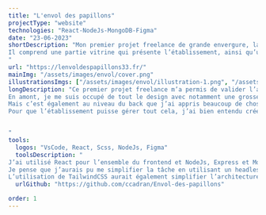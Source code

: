 ```yaml
---
title: "L'envol des papillons"
projectType: "website"
technologies: "React-NodeJs-MongoDB-Figma"
date: "23-06-2023"
shortDescription: "Mon premier projet freelance de grande envergure, la refonte complète du site d’une école Montessori.
Il comprend une partie vitrine qui présente l’établissement, ainsi qu’un Blog, mais également un espace parent pour y publier des informations qui leur seront seulement accessibles.
"
url: "https://lenvoldespapillons33.fr/"
mainImg: "/assets/images/envol/cover.png"
illustrationsImgs: ["/assets/images/envol/illustration-1.png", "/assets/images/envol/illustration-2.png", "/assets/images/envol/illustration-3.png",  "/assets/images/envol/illustration-4.png"]
longDescription: "Ce premier projet freelance m’a permis de valider l’apprentissage d’énormément de concept de React. 
En amont, je me suis occupé de tout le design avec notamment une grosse partie recherche utilisateur avant de passer au maquettage sur Figma.
Mais c’est également au niveau du back que j’ai appris beaucoup de chose, avec notamment l’implémentation d’un Blog, mais aussi de bien d’autres fonctionnalités comme la possibilité de laisser des avis pour les parents par exemple.
Pour que l’établissement puisse gérer tout cela, j’ai bien entendu créé une partie admin.


"
tools:
  logos: "VsCode, React, Scss, NodeJs, Figma"
  toolsDescription: "
J’ai utilisé React pour l’ensemble du frontend et NodeJs, Express et MongoDB pour le back.
Je pense que j’aurais pu me simplifier la tâche en utilisant un headless CMS mais le faire from scratch m’a permis d’emmagasiner beaucoup de connaissance.
L’utilisation de TailwindCSS aurait également simplifier l’architecture de mon projet."
  urlGithub: "https://github.com/ccadran/Envol-des-papillons"

order: 1
---
```

